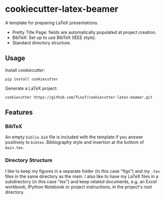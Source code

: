 # cookiecutter-latex-beamer
A template for preparing LaTeX presentations. 

* Pretty Title Page: fields are automatically populated at project creation. 
* BibTeX: Set up to use BibTeX (IEEE style).
* Standard directory structure. 


## Usage

Install *cookiecutter*:

    pip install cookiecutter

Generate a LaTeX project:

    cookiecutter https://github.com/TLouf/cookiecutter-latex-beamer.git


## Features

### BibTeX

An empty ``biblio.bib`` file is included with the template if you answer positively to ``bibtex``. Bibliography style and insertion at the bottom of ``main.tex``.



### Directory Structure

I like to keep my figures in a separate folder (in this case "figs") and my ``.tex`` files in the same directory as the main. I also like to have my LaTeX files in a subdirectory (in this case "tex") and keep related documents, e.g. an Excel workbook, IPython Notebook or project instructions, in the project's root directory.

